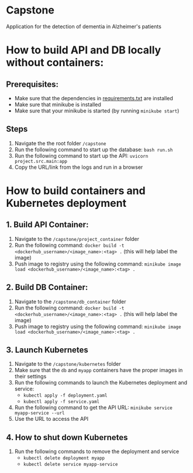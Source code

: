 # Capstone
Application for the detection of dementia in Alzheimer's patients

# How to build API and DB locally without containers:

## Prerequisites:
- Make sure that the dependencies in [requirements.txt](./requirements.txt) are installed
- Make sure that minikube is installed
- Make sure that your minikube is started (by running `minikube start`)

## Steps
1. Navigate the the root folder `/capstone`
2. Run the following command to start up the database: `bash run.sh`
3. Run the following command to start up the API: `uvicorn project.src.main:app`
4. Copy the URL/link from the logs and run in a browser

# How to build containers and Kubernetes deployment

## 1. Build API Container:
1. Navigate to the `/capstone/project_container` folder
2. Run the following command: `docker build -t <dockerhub_username>/<image_name>:<tag> .` (this will help label the image)
3. Push image to registry using the following command: `minikube image load <dockerhub_username>/<image_name>:<tag> .`

## 2. Build DB Container:
1. Navigate to the `/capstone/db_container` folder
2. Run the following command: `docker build -t <dockerhub_username>/<image_name>:<tag> .` (this will help label the image)
3. Push image to registry using the following command: `minikube image load <dockerhub_username>/<image_name>:<tag> .`

## 3. Launch Kubernetes
1. Navigate to the `/capstone/kubernetes` folder
2. Make sure that the `db` and `myapp` containers have the proper images in their settings
3. Run the following commands to launch the Kubernetes deployment and service:
    - `kubectl apply -f deployment.yaml`
    - `kubectl apply -f service.yaml`
4. Run the following command to get the API URL: `minikube service myapp-service --url`
5. Use the URL to access the API

## 4. How to shut down Kubernetes
1. Run the following commands to remove the deployment and service
    - `kubectl delete deployment myapp`
    - `kubectl delete service myapp-service`